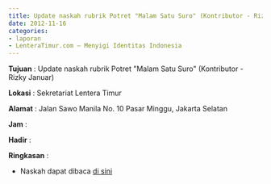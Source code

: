 ```yaml
---
title: Update naskah rubrik Potret "Malam Satu Suro" (Kontributor - Rizky Januar)
date: 2012-11-16
categories:
- laporan
- LenteraTimur.com – Menyigi Identitas Indonesia
---
```


**Tujuan** : Update naskah rubrik Potret "Malam Satu Suro" (Kontributor - Rizky Januar)

**Lokasi** : Sekretariat Lentera Timur 

**Alamat** : Jalan Sawo Manila No. 10 Pasar Minggu, Jakarta Selatan

**Jam** : 

**Hadir** :  


**Ringkasan** : 
* Naskah dapat dibaca [di sini](http://www.lenteratimur.com/2012/11/malam-satu-suro/)
